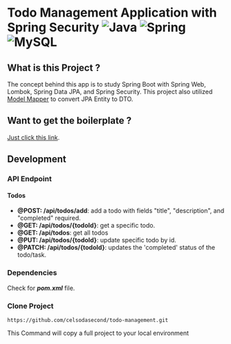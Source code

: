 # Todo Management Application with Spring Security ![Java](https://img.shields.io/badge/java-%23ED8B00.svg?style=for-the-badge&logo=openjdk&logoColor=white) ![Spring](https://img.shields.io/badge/spring-%236DB33F.svg?style=for-the-badge&logo=spring&logoColor=white) ![MySQL](https://img.shields.io/badge/mysql-%2300f.svg?style=for-the-badge&logo=mysql&logoColor=white)

## What is this Project ?

The concept behind this app is to study Spring Boot with Spring Web, Lombok, Spring Data JPA, and Spring Security. This
project also utilized [Model Mapper](https://modelmapper.org/getting-started/) to convert JPA Entity to DTO.

## Want to get the boilerplate ?

[Just click this link](https://start.spring.io/#!type=maven-project&language=java&platformVersion=3.1.3&packaging=jar&jvmVersion=17&groupId=celso&artifactId=todo-management&name=todo-management&description=This%20todo-app%20is%20used%20to%20practice%20Spring%20Security&packageName=celso.todo-management&dependencies=web,data-jpa,lombok,mysql).

## Development

### API Endpoint

#### Todos

- **@POST: /api/todos/add**: add a todo with fields "title", "description", and "completed" required.
- **@GET: /api/todos/{todoId}**: get a specific todo.
- **@GET: /api/todos**: get all todos
- **@PUT: /api/todos/{todoId}**: update specific todo by id.
- **@PATCH: /api/todos/{todoId}**: updates the 'completed' status of the todo/task.

### Dependencies

Check for **___pom.xml___** file.

### Clone Project

```shell
https://github.com/celsodasecond/todo-management.git
```

This Command will copy a full project to your local environment

